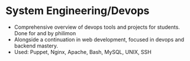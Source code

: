 # System Engineering/Devops
* Comprehensive overview of devops tools and projects for students. Done for and by philimon
* Alongside a continuation in web development, focused in devops and backend mastery.
* Used: Puppet, Nginx, Apache, Bash, MySQL, UNIX, SSH
